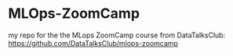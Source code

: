 # MLOps-ZoomCamp
my repo for the the MLops ZoomCamp course from DataTalksClub: https://github.com/DataTalksClub/mlops-zoomcamp
